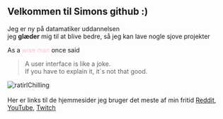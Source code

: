 ## Velkommen til Simons github :)
Jeg er ny på datamatiker uddannelsen <br/>
jeg **glæder** mig til at blive bedre, så jeg kan lave nogle sjove projekter


As a <span style="color:pink">wise man</span> once said

> A user interface is like a joke.<br/>
> If you have to explain it, it´s not that good.



![ratirlChilling](https://user-images.githubusercontent.com/54975711/64421458-eada5500-d0a1-11e9-988b-2b5d86e402c5.png) <br/>
<br/>
Her er links til de hjemmesider jeg bruger det meste af min fritid
[Reddit](https://www.reddit.com/), [YouTube](https://www.youtube.com/), [Twitch](https://www.twitch.tv/directory)
